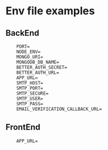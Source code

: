 # Env file examples

## BackEnd

```env
    PORT=
    NODE_ENV=
    MONGO_URI=
    MONGODB_DB_NAME=
    BETTER_AUTH_SECRET=
    BETTER_AUTH_URL=
    APP_URL=
    SMTP_HOST=
    SMTP_PORT=
    SMTP_SECURE=
    SMTP_USER=
    SMTP_PASS=
    EMAIL_VERIFICATION_CALLBACK_URL=
```

## FrontEnd

```env
    APP_URL=
```
